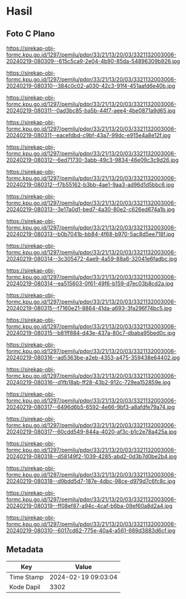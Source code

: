# Hasil

## Foto C Plano

https://sirekap-obj-formc.kpu.go.id/1297/pemilu/pdpr/33/21/13/20/03/3321132003006-20240219-080309--615c5ca9-2e04-4b90-85da-54896309b926.jpg

https://sirekap-obj-formc.kpu.go.id/1297/pemilu/pdpr/33/21/13/20/03/3321132003006-20240219-080310--384c0c02-a030-42c3-91f4-451aafd6e40b.jpg

https://sirekap-obj-formc.kpu.go.id/1297/pemilu/pdpr/33/21/13/20/03/3321132003006-20240219-080311--0ad3bc85-ba5b-44f7-aee4-4be0871a9d65.jpg

https://sirekap-obj-formc.kpu.go.id/1297/pemilu/pdpr/33/21/13/20/03/3321132003006-20240219-080311--eacefdbd-c9bf-43a7-99dc-e915e4a8e12f.jpg

https://sirekap-obj-formc.kpu.go.id/1297/pemilu/pdpr/33/21/13/20/03/3321132003006-20240219-080312--6ed71730-3abb-49c3-9834-46e09c3c9d26.jpg

https://sirekap-obj-formc.kpu.go.id/1297/pemilu/pdpr/33/21/13/20/03/3321132003006-20240219-080312--f7b55162-b3bb-4ae1-9aa3-ad96d1d5bbc6.jpg

https://sirekap-obj-formc.kpu.go.id/1297/pemilu/pdpr/33/21/13/20/03/3321132003006-20240219-080313--3e17a0d1-bed7-4a30-80e2-c626ed674a1b.jpg

https://sirekap-obj-formc.kpu.go.id/1297/pemilu/pdpr/33/21/13/20/03/3321132003006-20240219-080313--b0b7041b-bb84-4f68-b970-5ac8d5ee718f.jpg

https://sirekap-obj-formc.kpu.go.id/1297/pemilu/pdpr/33/21/13/20/03/3321132003006-20240219-080314--3c305472-4ae9-4a59-88a6-32041e6fadbc.jpg

https://sirekap-obj-formc.kpu.go.id/1297/pemilu/pdpr/33/21/13/20/03/3321132003006-20240219-080314--ea515603-0f61-49f6-b159-d7ec03b8cd2a.jpg

https://sirekap-obj-formc.kpu.go.id/1297/pemilu/pdpr/33/21/13/20/03/3321132003006-20240219-080315--f7160e21-8864-41da-a693-3fa296f74bc5.jpg

https://sirekap-obj-formc.kpu.go.id/1297/pemilu/pdpr/33/21/13/20/03/3321132003006-20240219-080315--b81ff884-d43e-437a-80c7-dbaba95bed0c.jpg

https://sirekap-obj-formc.kpu.go.id/1297/pemilu/pdpr/33/21/13/20/03/3321132003006-20240219-080316--ad5363be-a2eb-4353-a475-359438e64402.jpg

https://sirekap-obj-formc.kpu.go.id/1297/pemilu/pdpr/33/21/13/20/03/3321132003006-20240219-080316--d1fb18ab-ff28-43b2-912c-729ea152859e.jpg

https://sirekap-obj-formc.kpu.go.id/1297/pemilu/pdpr/33/21/13/20/03/3321132003006-20240219-080317--6496d6b5-6592-4e66-9bf3-a8afdfe79a74.jpg

https://sirekap-obj-formc.kpu.go.id/1297/pemilu/pdpr/33/21/13/20/03/3321132003006-20240219-080317--60cdd549-844a-4020-af3c-b1c2e78a425a.jpg

https://sirekap-obj-formc.kpu.go.id/1297/pemilu/pdpr/33/21/13/20/03/3321132003006-20240219-080318--d58149f2-1039-4285-abd2-0d3b7d0be2b4.jpg

https://sirekap-obj-formc.kpu.go.id/1297/pemilu/pdpr/33/21/13/20/03/3321132003006-20240219-080318--d9bdd5d7-187e-4dbc-98ce-d979d7c6fc8c.jpg

https://sirekap-obj-formc.kpu.go.id/1297/pemilu/pdpr/33/21/13/20/03/3321132003006-20240219-080319--ff08ef87-a94c-4caf-b6ba-09ef60a8d2a4.jpg

https://sirekap-obj-formc.kpu.go.id/1297/pemilu/pdpr/33/21/13/20/03/3321132003006-20240219-080310--6017cd62-775e-40a4-a561-669d3883d6cf.jpg


## Metadata

| Key        | Value               |
| ---------- | ------------------- |
| Time Stamp | 2024-02-19 09:03:04 |
| Kode Dapil | 3302                |



